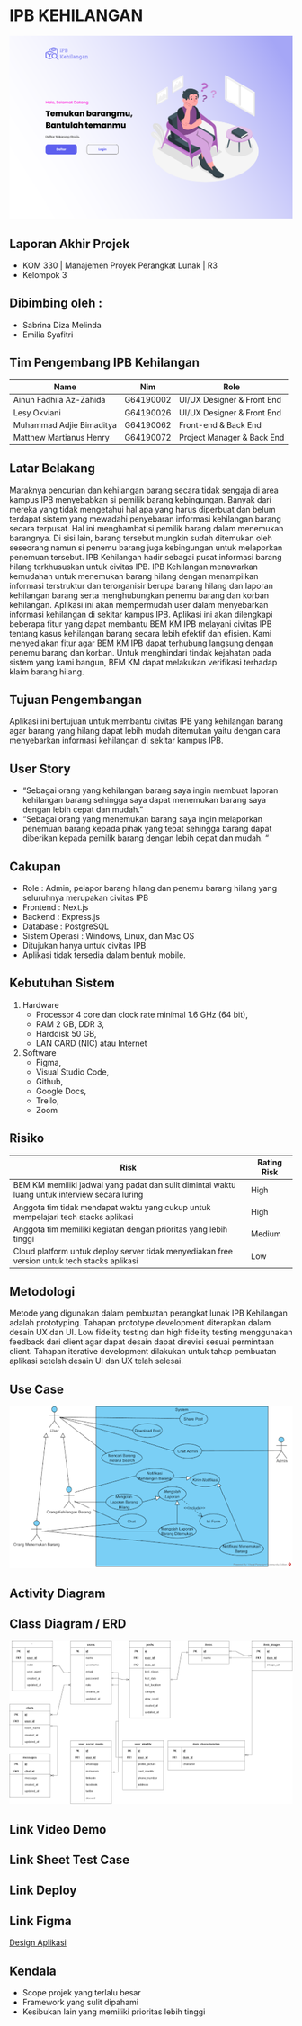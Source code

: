 # IPB KEHILANGAN
![landing](/src/image/landing.png)

## Laporan Akhir Projek
- KOM 330 | Manajemen Proyek Perangkat Lunak | R3
- Kelompok 3

## Dibimbing oleh :
- Sabrina Diza Melinda
- Emilia Syafitri

## Tim Pengembang IPB Kehilangan
| Name                      | Nim       | Role                       |
| ------------------------- | --------- | -------------------------- |
| Ainun Fadhila Az-Zahida   | G64190002 | UI/UX Designer & Front End |
| Lesy Okviani              | G64190026 | UI/UX Designer & Front End |
| Muhammad Adjie Bimaditya  | G64190062 | Front-end & Back End       |
| Matthew Martianus Henry   | G64190072 | Project Manager & Back End |

## Latar Belakang
   Maraknya pencurian dan kehilangan barang secara tidak sengaja di area kampus IPB menyebabkan si pemilik barang kebingungan. Banyak dari mereka yang tidak mengetahui hal apa yang harus diperbuat dan belum terdapat sistem yang mewadahi penyebaran informasi kehilangan barang secara terpusat. Hal ini menghambat si pemilik barang dalam menemukan barangnya. Di sisi lain, barang tersebut mungkin sudah ditemukan oleh seseorang namun si penemu barang juga kebingungan untuk melaporkan penemuan tersebut.
   IPB Kehilangan hadir sebagai pusat informasi barang hilang terkhususkan untuk civitas IPB. IPB Kehilangan menawarkan kemudahan untuk menemukan barang hilang dengan menampilkan informasi terstruktur dan terorganisir berupa barang hilang dan laporan kehilangan barang serta menghubungkan penemu barang dan korban kehilangan. Aplikasi ini akan mempermudah user dalam menyebarkan informasi kehilangan di sekitar kampus IPB.
   Aplikasi ini akan dilengkapi beberapa fitur yang dapat membantu BEM KM IPB melayani civitas IPB tentang kasus kehilangan barang secara lebih efektif dan efisien. Kami menyediakan fitur agar BEM KM IPB dapat terhubung langsung dengan penemu barang dan korban. Untuk menghindari tindak kejahatan pada sistem yang kami bangun, BEM KM dapat melakukan verifikasi terhadap klaim barang hilang.

## Tujuan Pengembangan
Aplikasi ini bertujuan untuk membantu civitas IPB yang kehilangan barang agar barang yang hilang dapat lebih mudah ditemukan yaitu dengan cara menyebarkan informasi kehilangan di sekitar kampus IPB.

## User Story
+ “Sebagai orang yang kehilangan barang saya  ingin membuat laporan kehilangan barang sehingga saya dapat menemukan barang saya dengan lebih cepat dan mudah.”
+ “Sebagai orang yang menemukan barang saya ingin melaporkan penemuan barang kepada pihak yang tepat sehingga barang dapat diberikan kepada pemilik barang dengan lebih cepat dan mudah. “


## Cakupan
- Role           : Admin, pelapor barang hilang dan penemu barang hilang yang seluruhnya merupakan civitas IPB
- Frontend       : Next.js 
- Backend        : Express.js 
- Database       : PostgreSQL 
- Sistem Operasi : Windows, Linux, dan Mac OS  
- Ditujukan hanya untuk civitas IPB
- Aplikasi tidak tersedia dalam bentuk mobile.


## Kebutuhan Sistem
1. Hardware
   + Processor 4 core dan clock rate minimal 1.6 GHz (64 bit), 
   + RAM 2 GB, DDR 3, 
   + Harddisk 50 GB, 
   + LAN CARD (NIC) atau Internet
2. Software
   + Figma, 
   + Visual Studio Code, 
   + Github, 
   + Google Docs, 
   + Trello, 
   + Zoom


## Risiko
| Risk                                                                                            | Rating Risk |
| ----------------------------------------------------------------------------------------------- | ----------- |
| BEM KM memiliki jadwal yang padat dan sulit dimintai waktu luang untuk interview secara luring  | High        |
| Anggota tim tidak mendapat waktu yang cukup untuk mempelajari tech stacks aplikasi              | High        |
| Anggota tim memiliki kegiatan dengan prioritas yang lebih tinggi                                | Medium      |
| Cloud platform untuk deploy server tidak menyediakan free version untuk tech stacks aplikasi    | Low         |

## Metodologi
Metode yang digunakan dalam  pembuatan perangkat lunak IPB Kehilangan adalah prototyping. Tahapan prototype development diterapkan dalam desain UX dan UI. Low fidelity testing dan high fidelity testing menggunakan feedback dari client agar dapat desain dapat direvisi sesuai permintaan client. Tahapan iterative development dilakukan untuk tahap pembuatan aplikasi setelah desain UI dan UX telah selesai.

## Use Case
![usecase](/src/image/usecase.png)

## Activity Diagram

## Class Diagram / ERD
![erd](/src/image/erd.png)

## Link Video Demo

## Link Sheet Test Case

## Link Deploy

## Link Figma
[Design Aplikasi](https://ipb.link/figma-ipbkehilangan)

## Kendala
+ Scope projek yang terlalu besar
+ Framework yang sulit dipahami
+ Kesibukan lain yang memiliki prioritas lebih tinggi

